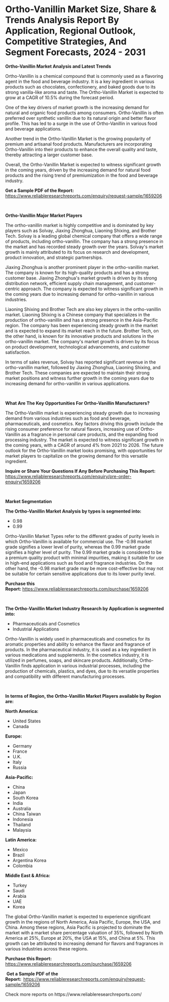 <p><h1>Ortho-Vanillin Market Size, Share & Trends Analysis Report By Application, Regional Outlook, Competitive Strategies, And Segment Forecasts, 2024 - 2031</h1></p><p><strong>Ortho-Vanillin Market Analysis and Latest Trends</strong></p>
<p><p>Ortho-Vanillin is a chemical compound that is commonly used as a flavoring agent in the food and beverage industry. It is a key ingredient in various products such as chocolates, confectionery, and baked goods due to its strong vanilla-like aroma and taste. The Ortho-Vanillin Market is expected to grow at a CAGR of 10.5% during the forecast period.</p><p>One of the key drivers of market growth is the increasing demand for natural and organic food products among consumers. Ortho-Vanillin is often preferred over synthetic vanillin due to its natural origin and better flavor profile. This has led to a surge in the use of Ortho-Vanillin in various food and beverage applications.</p><p>Another trend in the Ortho-Vanillin Market is the growing popularity of premium and artisanal food products. Manufacturers are incorporating Ortho-Vanillin into their products to enhance the overall quality and taste, thereby attracting a larger customer base.</p><p>Overall, the Ortho-Vanillin Market is expected to witness significant growth in the coming years, driven by the increasing demand for natural food products and the rising trend of premiumization in the food and beverage industry.</p></p>
<p><strong>Get a Sample PDF of the Report:&nbsp;</strong> <a href="https://www.reliableresearchreports.com/enquiry/request-sample/1659206">https://www.reliableresearchreports.com/enquiry/request-sample/1659206</a></p>
<p>&nbsp;</p>
<p><strong>Ortho-Vanillin Major Market Players</strong></p>
<p><p>The ortho-vanillin market is highly competitive and is dominated by key players such as Solvay, Jiaxing Zhonghua, Liaoning Shixing, and Brother Tech. Solvay is a leading global chemical company that offers a wide range of products, including ortho-vanillin. The company has a strong presence in the market and has recorded steady growth over the years. Solvay's market growth is mainly attributed to its focus on research and development, product innovation, and strategic partnerships.</p><p>Jiaxing Zhonghua is another prominent player in the ortho-vanillin market. The company is known for its high-quality products and has a strong customer base. Jiaxing Zhonghua's market growth is driven by its strong distribution network, efficient supply chain management, and customer-centric approach. The company is expected to witness significant growth in the coming years due to increasing demand for ortho-vanillin in various industries.</p><p>Liaoning Shixing and Brother Tech are also key players in the ortho-vanillin market. Liaoning Shixing is a Chinese company that specializes in the production of ortho-vanillin and has a strong presence in the Asia-Pacific region. The company has been experiencing steady growth in the market and is expected to expand its market reach in the future. Brother Tech, on the other hand, is known for its innovative products and solutions in the ortho-vanillin market. The company's market growth is driven by its focus on product development, technological advancements, and customer satisfaction.</p><p>In terms of sales revenue, Solvay has reported significant revenue in the ortho-vanillin market, followed by Jiaxing Zhonghua, Liaoning Shixing, and Brother Tech. These companies are expected to maintain their strong market positions and witness further growth in the coming years due to increasing demand for ortho-vanillin in various applications.</p></p>
<p>&nbsp;</p>
<p><strong>What Are The Key Opportunities For Ortho-Vanillin Manufacturers?</strong></p>
<p><p>The Ortho-Vanillin market is experiencing steady growth due to increasing demand from various industries such as food and beverage, pharmaceuticals, and cosmetics. Key factors driving this growth include the rising consumer preference for natural flavors, increasing use of Ortho-Vanillin as a fragrance in personal care products, and the expanding food processing industry. The market is expected to witness significant growth in the coming years, with a CAGR of around 4% from 2021 to 2026. The future outlook for the Ortho-Vanillin market looks promising, with opportunities for market players to capitalize on the growing demand for this versatile ingredient.</p></p>
<p><strong>Inquire or Share Your Questions If Any Before Purchasing This Report:</strong> <a href="https://www.reliableresearchreports.com/enquiry/pre-order-enquiry/1659206">https://www.reliableresearchreports.com/enquiry/pre-order-enquiry/1659206</a></p>
<p>&nbsp;</p>
<p><strong>Market Segmentation</strong></p>
<p><strong>The Ortho-Vanillin Market Analysis by types is segmented into:</strong></p>
<p><ul><li>0.98</li><li>0.99</li></ul></p>
<p><p>Ortho-Vanillin Market Types refer to the different grades of purity levels in which Ortho-Vanillin is available for commercial use. The -0.98 market grade signifies a lower level of purity, whereas the 0.99 market grade signifies a higher level of purity. The 0.99 market grade is considered to be a premium quality product with minimal impurities, making it suitable for use in high-end applications such as food and fragrance industries. On the other hand, the -0.98 market grade may be more cost-effective but may not be suitable for certain sensitive applications due to its lower purity level.</p></p>
<p><strong>Purchase this Report:&nbsp;</strong><a href="https://www.reliableresearchreports.com/purchase/1659206">https://www.reliableresearchreports.com/purchase/1659206</a></p>
<p>&nbsp;</p>
<p><strong>The Ortho-Vanillin Market Industry Research by Application is segmented into:</strong></p>
<p><ul><li>Pharmaceuticals and Cosmetics</li><li>Industrial Applications</li></ul></p>
<p><p>Ortho-Vanillin is widely used in pharmaceuticals and cosmetics for its aromatic properties and ability to enhance the flavor and fragrance of products. In the pharmaceutical industry, it is used as a key ingredient in various medications and supplements. In the cosmetics industry, it is utilized in perfumes, soaps, and skincare products. Additionally, Ortho-Vanillin finds application in various industrial processes, including the production of chemicals, plastics, and dyes, due to its versatile properties and compatibility with different manufacturing processes.</p></p>
<p>&nbsp;</p>
<p><strong>In terms of Region, the Ortho-Vanillin Market Players available by Region are:</strong></p>
<p>
    <p> <strong> North America: </strong>
        <ul>
            <li>United States</li>
            <li>Canada</li>
        </ul>
        </p> 
    <p> <strong> Europe: </strong>
        <ul>
            <li>Germany</li>
            <li>France</li>
            <li>U.K.</li>
            <li>Italy</li>
            <li>Russia</li>
        </ul>
        </p> 
    <p> <strong> Asia-Pacific: </strong>
        <ul>
            <li>China</li>
            <li>Japan</li>
            <li>South Korea</li>
            <li>India</li>
            <li>Australia</li>
            <li>China Taiwan</li>
            <li>Indonesia</li>
            <li>Thailand</li>
            <li>Malaysia</li>
        </ul>
        </p> 
    <p> <strong> Latin America: </strong>
        <ul>
            <li>Mexico</li>
            <li>Brazil</li>
            <li>Argentina Korea</li>
            <li>Colombia</li>
        </ul>
        </p> 
    <p> <strong> Middle East & Africa: </strong>
        <ul>
            <li>Turkey</li>
            <li>Saudi</li>
            <li>Arabia</li>
            <li>UAE</li>
            <li>Korea</li>
        </ul>
    </p>
    </p>
<p><p>The global Ortho-Vanillin market is expected to experience significant growth in the regions of North America, Asia Pacific, Europe, the USA, and China. Among these regions, Asia Pacific is projected to dominate the market with a market share percentage valuation of 35%, followed by North America at 25%, Europe at 20%, the USA at 15%, and China at 5%. This growth can be attributed to increasing demand for flavors and fragrances in various industries across these regions.</p></p>
<p><strong>Purchase this Report: </strong><a href="https://www.reliableresearchreports.com/purchase/1659206">https://www.reliableresearchreports.com/purchase/1659206</a></p>
<p>&nbsp;<strong>Get a Sample PDF of the Report:&nbsp;&nbsp;</strong><a href="https://www.reliableresearchreports.com/enquiry/request-sample/1659206">https://www.reliableresearchreports.com/enquiry/request-sample/1659206</a></p>
<p><strong></strong></p>
<p>Check more reports on https://www.reliableresearchreports.com/</p>